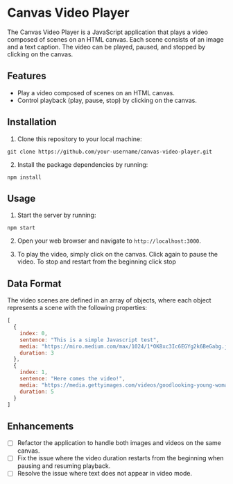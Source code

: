 # Canvas Video Player
The Canvas Video Player is a JavaScript application that plays a video composed of scenes on an HTML canvas. Each scene consists of an image and a text caption. The video can be played, paused, and stopped by clicking on the canvas.

## Features
- Play a video composed of scenes on an HTML canvas.
- Control playback (play, pause, stop) by clicking on the canvas.

## Installation

1. Clone this repository to your local machine:
```
git clone https://github.com/your-username/canvas-video-player.git
```

2. Install the package dependencies by running:
```
npm install
```

## Usage
1. Start the server by running:
```
npm start
```

2. Open your web browser and navigate to `http://localhost:3000`.

3. To play the video, simply click on the canvas. Click again to pause the video. To stop and restart from the beginning click stop

## Data Format
The video scenes are defined in an array of objects, where each object represents a scene with the following properties:

```javascript
[
  {
    index: 0,
    sentence: "This is a simple Javascript test",
    media: "https://miro.medium.com/max/1024/1*OK8xc3Ic6EGYg2k6BeGabg.jpeg",
    duration: 3
  },
  {
    index: 1,
    sentence: "Here comes the video!",
    media: "https://media.gettyimages.com/videos/goodlooking-young-woman-in-casual-clothing-is-painting-in-workroom-video-id1069900546",
    duration: 5
  }
]
```

## Enhancements
- [ ] Refactor the application to handle both images and videos on the same canvas.
- [ ] Fix the issue where the video duration restarts from the beginning when pausing and resuming playback.
- [ ] Resolve the issue where text does not appear in video mode.
